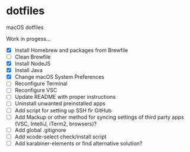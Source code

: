 # dotfiles

macOS dotfiles

Work in progess...

- [x] Install Homebrew and packages from Brewfile
- [ ] Clean Brewfile
- [x] Install NodeJS
- [x] Install Java
- [x] Change macOS System Preferences
- [ ] Reconfigure Terminal
- [ ] Reconfigure VSC
- [ ] Update README with proper instructions
- [ ] Uninstall unwanted preinstalled apps
- [ ] Add script for setting up SSH fir GitHub
- [ ] Add Mackup or other method for syncing settings of third party apps (VSC, IntelliJ, iTerm2, browsers)?
- [ ] Add global .gitignore
- [ ] Add xcode-select check/install script
- [ ] Add karabiner-elements or find alternative solution?
